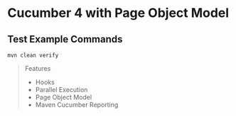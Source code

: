 # Cucumber 4 with Page Object Model

## Test Example Commands

```
mvn clean verify
```

> Features
> - Hooks
> - Parallel Execution
> - Page Object Model
> - Maven Cucumber Reporting
